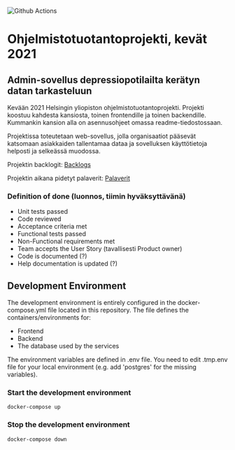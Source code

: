 ![Github Actions](https://github.com/ohtuprojekti-medified/adminapp-medified/workflows/Node.js%20CI/badge.svg)

# Ohjelmistotuotantoprojekti, kevät 2021

## Admin-sovellus depressiopotilailta kerätyn datan tarkasteluun

Kevään 2021 Helsingin yliopiston ohjelmistotuotantoprojekti. Projekti koostuu kahdesta kansiosta, toinen frontendille ja toinen backendille. Kummankin kansion alla on asennusohjeet omassa readme-tiedostossaan.

Projektissa toteutetaan web-sovellus, jolla organisaatiot pääsevät katsomaan asiakkaiden tallentamaa dataa ja sovelluksen käyttötietoja helposti ja selkeässä muodossa.

Projektin backlogit:
[Backlogs](https://docs.google.com/spreadsheets/d/12SjSfmpHuiBGJR2jTG2uMZ6Wvu--zwmGLkGJ7036ziA/edit#gid=0)

Projektin aikana pidetyt palaverit:
[Palaverit](https://docs.google.com/spreadsheets/d/1Iz9njk4EYOEunnRDfs3cAydd4zUapblLWb9VrtLpe2Y/edit#gid=0)

### Definition of done (luonnos, tiimin hyväksyttävänä)

* Unit tests passed
* Code reviewed
* Acceptance criteria met
* Functional tests passed
* Non-Functional requirements met
* Team accepts the User Story (tavallisesti Product owner)
* Code is documented (?)
* Help documentation is updated (?)

## Development Environment
The development environment is entirely configured in the docker-compose.yml file located in this repository. The file defines the containers/environments for:

- Frontend
- Backend
- The database used by the services

The environment variables are defined in .env file. You need to edit .tmp.env file for your local environment (e.g. add 'postgres' for the missing variables).

### Start the development environment
`docker-compose up`

### Stop the development environment
`docker-compose down`
